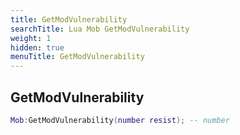 ```yaml
---
title: GetModVulnerability
searchTitle: Lua Mob GetModVulnerability
weight: 1
hidden: true
menuTitle: GetModVulnerability
---
```

## GetModVulnerability
```lua
Mob:GetModVulnerability(number resist); -- number
```